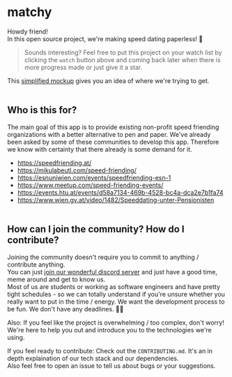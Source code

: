 # matchy
Howdy friend! <br>
In this open source project, we're making speed dating paperless! 💌

> Sounds interesting? Feel free to put this project on your watch list by clicking the `watch` button above and coming back later when there is more progress made or just give it a star.

This [simplified mockup](https://www.figma.com/file/ClWUVCuVzjNAG4Gat5TO10/matchy-V2-(Read-Only)?node-id=9%3A1033) gives you an idea of where we're trying to get.
<br><br>

## Who is this for?
The main goal of this app is to provide existing non-profit speed friending organizations with a better alternative to pen and paper. We've already been asked by some of these communities to develop this app. Therefore we know with certainty that there already is some demand for it.
- https://speedfriending.at/
- https://mikulabeutl.com/speed-friending/
- https://esnuniwien.com/events/speedfriending-esn-1
- https://www.meetup.com/speed-friending-events/
- https://events.htu.at/events/d58a7134-469b-4528-bc4a-dca2e7b1fa74
- https://www.wien.gv.at/video/1482/Speeddating-unter-Pensionisten
<br><br>

## How can I join the community? How do I contribute?
Joining the community doesn't require you to commit to anything / contribute anything. <br>
You can just [join our wonderful discord server](https://discord.gg/tFf2RkTg) and just have a good time, meme around and get to know us. <br>
Most of us are students or working as software engineers and have pretty tight schedules - so we can totally understand if you're unsure whether you really want to put in the time / energy. We want the development process to be fun. We don't have any deadlines. 🍜🐱

Also: If you feel like the project is overwhelming / too complex, don't worry! We're here to help you out and introduce you to the technologies we're using.

If you feel ready to contribute: Check out the `CONTRIBUTING.md`. It's an in depth explaination of our tech stack and our dependencies. <br>
Also feel free to open an issue to tell us about bugs or your suggestions.
